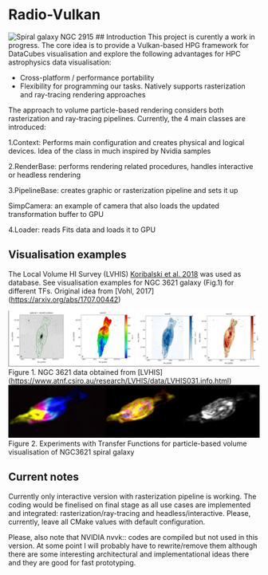 # Radio-Vulkan
<img src="docs/images/movie27.gif" alt="Spiral galaxy NGC 2915" width="200"/>
## Introduction
This project is curently a work in progress. The core idea is to provide a Vulkan-based HPG framework for DataCubes visualisation and explore the following advantages for HPC astrophysics data visualisation:

- Cross-platform / performance portability
- Flexibility for programming our tasks. Natively supports rasterization and ray-tracing rendering approaches


The approach to volume particle-based rendering considers both rasterization and ray-tracing pipelines. Currently, the 4 main classes are introduced:

1.Context: Performs main configuration and creates physical and logical devices. Idea of the class in much inspired by Nvidia samples

2.RenderBase: performs rendering related procedures, handles interactive or headless rendering

3.PipelineBase: creates graphic or rasterization pipeline and sets it up

SimpCamera: an example of camera that also loads the updated transformation buffer to GPU

4.Loader: reads Fits data and loads it to GPU


## Visualisation examples

The Local Volume HI Survey (LVHIS) [Koribalski et al. 2018](http://adsabs.harvard.edu/abs/2018MNRAS.478.1611K) was used as database. See visualisation examples for NGC 3621 galaxy (Fig.1) for different TFs. Original idea from [Vohl, 2017] (https://arxiv.org/abs/1707.00442)

![NGC 3621 data](docs/images/databaseNGC3621.png)
Figure 1. NGC 3621 data obtained from [LVHIS] (https://www.atnf.csiro.au/research/LVHIS/data/LVHIS031.info.html)
![NGC 3621 volume visualisation examples](docs/images/NGC_3621.png)
Figure 2. Experiments with Transfer Functions for particle-based volume visualisation of NGC3621 spiral galaxy

## Current notes
 
Currently only interactive version with rasterization pipeline is working. The coding would be finelised on final stage as all use cases are implemented and integrated: rasterization/ray-tracing and headless/interactive. Please, currently, leave all CMake values with default configuration.

 
Please, also note that NVIDIA nvvk:: codes are compiled but not used in this version. At some point I will probably have to rewrite/remove them although there are some interesting architectural and implementational ideas there and they are good for fast prototyping.
